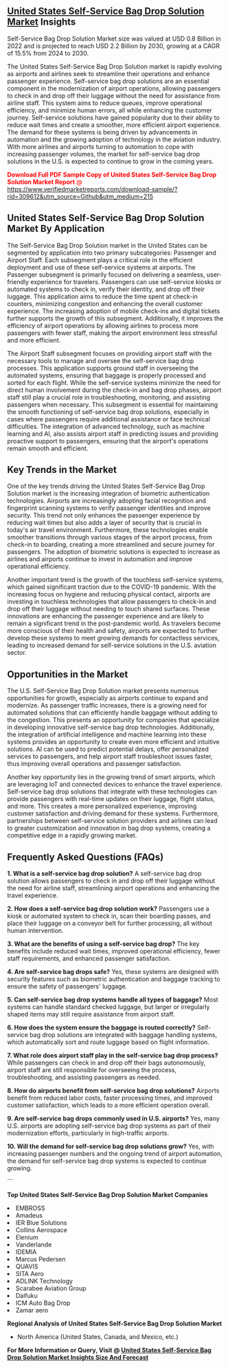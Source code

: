 <h2><a href="https://www.verifiedmarketreports.com/download-sample/?rid=309612&amp;utm_source=Github&amp;utm_medium=215" target="_blank">United States Self-Service Bag Drop Solution Market</a> Insights</h2><p>Self-Service Bag Drop Solution Market size was valued at USD 0.8 Billion in 2022 and is projected to reach USD 2.2 Billion by 2030, growing at a CAGR of 15.5% from 2024 to 2030.</p><p> <p>The United States Self-Service Bag Drop Solution market is rapidly evolving as airports and airlines seek to streamline their operations and enhance passenger experience. Self-service bag drop solutions are an essential component in the modernization of airport operations, allowing passengers to check in and drop off their luggage without the need for assistance from airline staff. This system aims to reduce queues, improve operational efficiency, and minimize human errors, all while enhancing the customer journey. Self-service solutions have gained popularity due to their ability to reduce wait times and create a smoother, more efficient airport experience. The demand for these systems is being driven by advancements in automation and the growing adoption of technology in the aviation industry. With more airlines and airports turning to automation to cope with increasing passenger volumes, the market for self-service bag drop solutions in the U.S. is expected to continue to grow in the coming years. <p><span class=""><span style="color: #ff0000;"><strong>Download Full PDF Sample Copy of United States Self-Service Bag Drop Solution Market Report</strong> @ </span><a href="https://www.verifiedmarketreports.com/download-sample/?rid=309612&amp;utm_source=Github&amp;utm_medium=215" target="_blank">https://www.verifiedmarketreports.com/download-sample/?rid=309612&amp;utm_source=Github&amp;utm_medium=215</a></span></p></p> <h2>United States Self-Service Bag Drop Solution Market By Application</h2> <p>The Self-Service Bag Drop Solution market in the United States can be segmented by application into two primary subcategories: Passenger and Airport Staff. Each subsegment plays a critical role in the efficient deployment and use of these self-service systems at airports. The Passenger subsegment is primarily focused on delivering a seamless, user-friendly experience for travelers. Passengers can use self-service kiosks or automated systems to check in, verify their identity, and drop off their luggage. This application aims to reduce the time spent at check-in counters, minimizing congestion and enhancing the overall customer experience. The increasing adoption of mobile check-ins and digital tickets further supports the growth of this subsegment. Additionally, it improves the efficiency of airport operations by allowing airlines to process more passengers with fewer staff, making the airport environment less stressful and more efficient. <p>The Airport Staff subsegment focuses on providing airport staff with the necessary tools to manage and oversee the self-service bag drop processes. This application supports ground staff in overseeing the automated systems, ensuring that baggage is properly processed and sorted for each flight. While the self-service systems minimize the need for direct human involvement during the check-in and bag drop phases, airport staff still play a crucial role in troubleshooting, monitoring, and assisting passengers when necessary. This subsegment is essential for maintaining the smooth functioning of self-service bag drop solutions, especially in cases where passengers require additional assistance or face technical difficulties. The integration of advanced technology, such as machine learning and AI, also assists airport staff in predicting issues and providing proactive support to passengers, ensuring that the airport's operations remain smooth and efficient.</p> <h2>Key Trends in the Market</h2> <p>One of the key trends driving the United States Self-Service Bag Drop Solution market is the increasing integration of biometric authentication technologies. Airports are increasingly adopting facial recognition and fingerprint scanning systems to verify passenger identities and improve security. This trend not only enhances the passenger experience by reducing wait times but also adds a layer of security that is crucial in today's air travel environment. Furthermore, these technologies enable smoother transitions through various stages of the airport process, from check-in to boarding, creating a more streamlined and secure journey for passengers. The adoption of biometric solutions is expected to increase as airlines and airports continue to invest in automation and improve operational efficiency.</p> <p>Another important trend is the growth of the touchless self-service systems, which gained significant traction due to the COVID-19 pandemic. With the increasing focus on hygiene and reducing physical contact, airports are investing in touchless technologies that allow passengers to check-in and drop off their luggage without needing to touch shared surfaces. These innovations are enhancing the passenger experience and are likely to remain a significant trend in the post-pandemic world. As travelers become more conscious of their health and safety, airports are expected to further develop these systems to meet growing demands for contactless services, leading to increased demand for self-service solutions in the U.S. aviation sector.</p> <h2>Opportunities in the Market</h2> <p>The U.S. Self-Service Bag Drop Solution market presents numerous opportunities for growth, especially as airports continue to expand and modernize. As passenger traffic increases, there is a growing need for automated solutions that can efficiently handle baggage without adding to the congestion. This presents an opportunity for companies that specialize in developing innovative self-service bag drop technologies. Additionally, the integration of artificial intelligence and machine learning into these systems provides an opportunity to create even more efficient and intuitive solutions. AI can be used to predict potential delays, offer personalized services to passengers, and help airport staff troubleshoot issues faster, thus improving overall operations and passenger satisfaction.</p> <p>Another key opportunity lies in the growing trend of smart airports, which are leveraging IoT and connected devices to enhance the travel experience. Self-service bag drop solutions that integrate with these technologies can provide passengers with real-time updates on their luggage, flight status, and more. This creates a more personalized experience, improving customer satisfaction and driving demand for these systems. Furthermore, partnerships between self-service solution providers and airlines can lead to greater customization and innovation in bag drop systems, creating a competitive edge in a rapidly growing market.</p> <h2>Frequently Asked Questions (FAQs)</h2> <p><strong>1. What is a self-service bag drop solution?</strong> A self-service bag drop solution allows passengers to check in and drop off their luggage without the need for airline staff, streamlining airport operations and enhancing the travel experience.</p> <p><strong>2. How does a self-service bag drop solution work?</strong> Passengers use a kiosk or automated system to check in, scan their boarding passes, and place their luggage on a conveyor belt for further processing, all without human intervention.</p> <p><strong>3. What are the benefits of using a self-service bag drop?</strong> The key benefits include reduced wait times, improved operational efficiency, fewer staff requirements, and enhanced passenger satisfaction.</p> <p><strong>4. Are self-service bag drops safe?</strong> Yes, these systems are designed with security features such as biometric authentication and baggage tracking to ensure the safety of passengers' luggage.</p> <p><strong>5. Can self-service bag drop systems handle all types of baggage?</strong> Most systems can handle standard checked luggage, but larger or irregularly shaped items may still require assistance from airport staff.</p> <p><strong>6. How does the system ensure the baggage is routed correctly?</strong> Self-service bag drop solutions are integrated with baggage handling systems, which automatically sort and route luggage based on flight information.</p> <p><strong>7. What role does airport staff play in the self-service bag drop process?</strong> While passengers can check in and drop off their bags autonomously, airport staff are still responsible for overseeing the process, troubleshooting, and assisting passengers as needed.</p> <p><strong>8. How do airports benefit from self-service bag drop solutions?</strong> Airports benefit from reduced labor costs, faster processing times, and improved customer satisfaction, which leads to a more efficient operation overall.</p> <p><strong>9. Are self-service bag drops commonly used in U.S. airports?</strong> Yes, many U.S. airports are adopting self-service bag drop systems as part of their modernization efforts, particularly in high-traffic airports.</p> <p><strong>10. Will the demand for self-service bag drop solutions grow?</strong> Yes, with increasing passenger numbers and the ongoing trend of airport automation, the demand for self-service bag drop systems is expected to continue growing.</p> ```</p><p><strong>Top United States Self-Service Bag Drop Solution Market Companies</strong></p><div data-test-id=""><p><li>EMBROSS</li><li> Amadeus</li><li> IER Blue Solutions</li><li> Collins Aerospace</li><li> Elenium</li><li> Vanderlande</li><li> IDEMIA</li><li> Marcus Pedersen</li><li> QUAVIS</li><li> SITA Aero</li><li> ADLINK Technology</li><li> Scarabee Aviation Group</li><li> Daifuku</li><li> ICM Auto Bag Drop</li><li> Zamar aero</li></p><div><strong>Regional Analysis of&nbsp;United States Self-Service Bag Drop Solution Market</strong></div><ul><li dir="ltr"><p dir="ltr">North America&nbsp;(United States, Canada, and Mexico, etc.)</p></li></ul><p><strong>For More Information or Query, Visit @&nbsp;</strong><strong><a href="https://www.verifiedmarketreports.com/product/self-service-bag-drop-solution-market/?utm_source=Github&amp;utm_medium=215" target="_blank">United States Self-Service Bag Drop Solution Market Insights Size And Forecast</a></strong></p></div>
